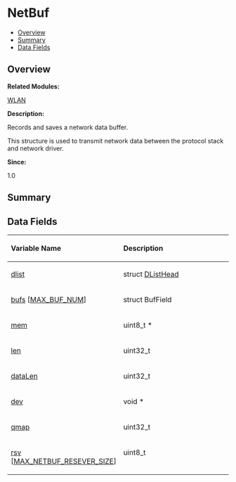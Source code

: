 # NetBuf<a name="ZH-CN_TOPIC_0000001054718135"></a>

-   [Overview](#section1797512922165632)
-   [Summary](#section1216851582165632)
-   [Data Fields](#pub-attribs)

## **Overview**<a name="section1797512922165632"></a>

**Related Modules:**

[WLAN](WLAN.md)

**Description:**

Records and saves a network data buffer. 

This structure is used to transmit network data between the protocol stack and network driver.

**Since:**

1.0

## **Summary**<a name="section1216851582165632"></a>

## Data Fields<a name="pub-attribs"></a>

<a name="table1582189319165632"></a>
<table><thead align="left"><tr id="row1700017515165632"><th class="cellrowborder" valign="top" width="50%" id="mcps1.1.3.1.1"><p id="p963220196165632"><a name="p963220196165632"></a><a name="p963220196165632"></a>Variable Name</p>
</th>
<th class="cellrowborder" valign="top" width="50%" id="mcps1.1.3.1.2"><p id="p1504527074165632"><a name="p1504527074165632"></a><a name="p1504527074165632"></a>Description</p>
</th>
</tr>
</thead>
<tbody><tr id="row878220951165632"><td class="cellrowborder" valign="top" width="50%" headers="mcps1.1.3.1.1 "><p id="p457670618165632"><a name="p457670618165632"></a><a name="p457670618165632"></a><a href="WLAN.md#ga6de94d9c8f9dd8d608a091673fa130c4">dlist</a></p>
</td>
<td class="cellrowborder" valign="top" width="50%" headers="mcps1.1.3.1.2 "><p id="p2064435952165632"><a name="p2064435952165632"></a><a name="p2064435952165632"></a>struct <a href="DListHead.md">DListHead</a> </p>
</td>
</tr>
<tr id="row479757650165632"><td class="cellrowborder" valign="top" width="50%" headers="mcps1.1.3.1.1 "><p id="p394866196165632"><a name="p394866196165632"></a><a name="p394866196165632"></a><a href="WLAN.md#ga49eacbbc8b4231a05464768103b8593f">bufs</a> [<a href="WLAN.md#ggafa231099d07583c3ed0981e0bb665f55aeef2a730ef9f722cfbac0b24998f8e19">MAX_BUF_NUM</a>]</p>
</td>
<td class="cellrowborder" valign="top" width="50%" headers="mcps1.1.3.1.2 "><p id="p62029289165632"><a name="p62029289165632"></a><a name="p62029289165632"></a>struct BufField </p>
</td>
</tr>
<tr id="row1020309146165632"><td class="cellrowborder" valign="top" width="50%" headers="mcps1.1.3.1.1 "><p id="p1775419622165632"><a name="p1775419622165632"></a><a name="p1775419622165632"></a><a href="WLAN.md#gad94b7aff082f5d891a3250dfc6307ce0">mem</a></p>
</td>
<td class="cellrowborder" valign="top" width="50%" headers="mcps1.1.3.1.2 "><p id="p109566830165632"><a name="p109566830165632"></a><a name="p109566830165632"></a>uint8_t * </p>
</td>
</tr>
<tr id="row1373514903165632"><td class="cellrowborder" valign="top" width="50%" headers="mcps1.1.3.1.1 "><p id="p2131453888165632"><a name="p2131453888165632"></a><a name="p2131453888165632"></a><a href="WLAN.md#ga559e952054ce59e81d2ff9b38634b60c">len</a></p>
</td>
<td class="cellrowborder" valign="top" width="50%" headers="mcps1.1.3.1.2 "><p id="p2117804666165632"><a name="p2117804666165632"></a><a name="p2117804666165632"></a>uint32_t </p>
</td>
</tr>
<tr id="row258055373165632"><td class="cellrowborder" valign="top" width="50%" headers="mcps1.1.3.1.1 "><p id="p563186249165632"><a name="p563186249165632"></a><a name="p563186249165632"></a><a href="WLAN.md#gafb7e6f774a44888f5c44c3dffc6c5616">dataLen</a></p>
</td>
<td class="cellrowborder" valign="top" width="50%" headers="mcps1.1.3.1.2 "><p id="p847654304165632"><a name="p847654304165632"></a><a name="p847654304165632"></a>uint32_t </p>
</td>
</tr>
<tr id="row307488166165632"><td class="cellrowborder" valign="top" width="50%" headers="mcps1.1.3.1.1 "><p id="p1332978091165632"><a name="p1332978091165632"></a><a name="p1332978091165632"></a><a href="WLAN.md#gafa78f2abfa4f977cfb3bd52a6ae05d61">dev</a></p>
</td>
<td class="cellrowborder" valign="top" width="50%" headers="mcps1.1.3.1.2 "><p id="p464070963165632"><a name="p464070963165632"></a><a name="p464070963165632"></a>void * </p>
</td>
</tr>
<tr id="row197322321165632"><td class="cellrowborder" valign="top" width="50%" headers="mcps1.1.3.1.1 "><p id="p1034628022165632"><a name="p1034628022165632"></a><a name="p1034628022165632"></a><a href="WLAN.md#gaa56eababaaaeda2ec724f21889a20ccd">qmap</a></p>
</td>
<td class="cellrowborder" valign="top" width="50%" headers="mcps1.1.3.1.2 "><p id="p1256282825165632"><a name="p1256282825165632"></a><a name="p1256282825165632"></a>uint32_t </p>
</td>
</tr>
<tr id="row840053715165632"><td class="cellrowborder" valign="top" width="50%" headers="mcps1.1.3.1.1 "><p id="p1160806442165632"><a name="p1160806442165632"></a><a name="p1160806442165632"></a><a href="WLAN.md#ga197b5045451ca25a03f478df0bd03514">rsv</a> [<a href="WLAN.md#ga794c035a19a38acc000146a8f9a4ec80">MAX_NETBUF_RESEVER_SIZE</a>]</p>
</td>
<td class="cellrowborder" valign="top" width="50%" headers="mcps1.1.3.1.2 "><p id="p343049365165632"><a name="p343049365165632"></a><a name="p343049365165632"></a>uint8_t </p>
</td>
</tr>
</tbody>
</table>

